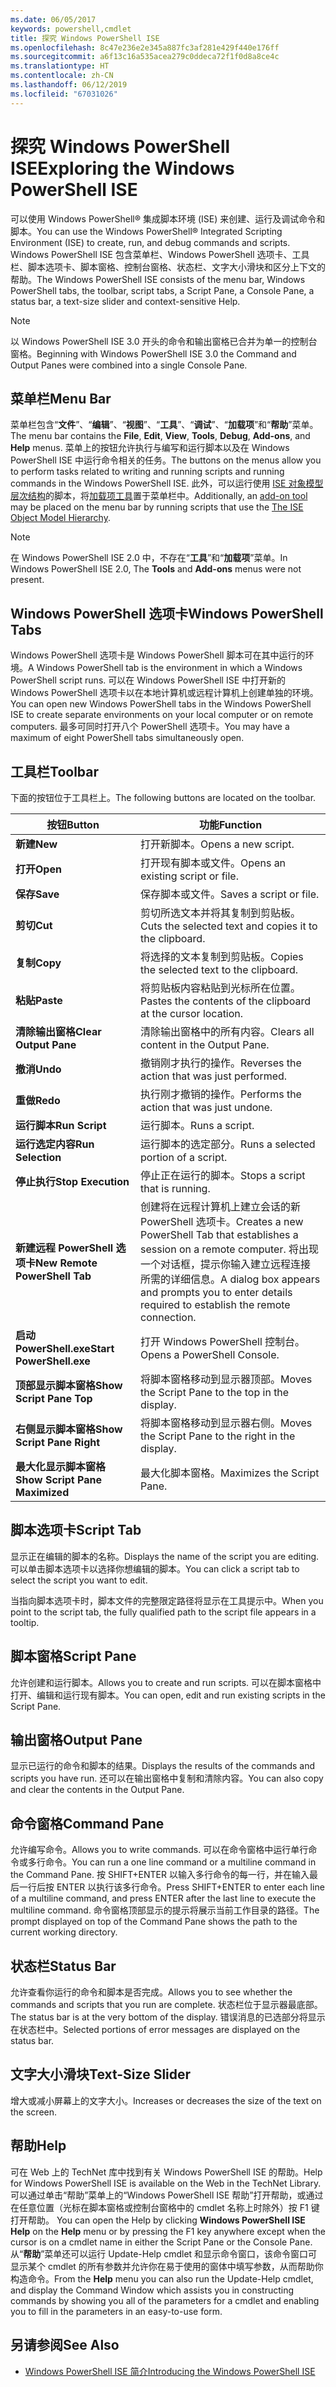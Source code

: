 ```yaml
---
ms.date: 06/05/2017
keywords: powershell,cmdlet
title: 探究 Windows PowerShell ISE
ms.openlocfilehash: 8c47e236e2e345a887fc3af281e429f440e176ff
ms.sourcegitcommit: a6f13c16a535acea279c0ddeca72f1f0d8a8ce4c
ms.translationtype: HT
ms.contentlocale: zh-CN
ms.lasthandoff: 06/12/2019
ms.locfileid: "67031026"
---
```

# <a name="exploring-the-windows-powershell-ise"></a><span data-ttu-id="97042-103">探究 Windows PowerShell ISE</span><span class="sxs-lookup"><span data-stu-id="97042-103">Exploring the Windows PowerShell ISE</span></span>

<span data-ttu-id="97042-104">可以使用 Windows PowerShell® 集成脚本环境 (ISE) 来创建、运行及调试命令和脚本。</span><span class="sxs-lookup"><span data-stu-id="97042-104">You can use the Windows PowerShell® Integrated Scripting Environment (ISE) to create, run, and debug commands and scripts.</span></span> <span data-ttu-id="97042-105">Windows PowerShell ISE 包含菜单栏、Windows PowerShell 选项卡、工具栏、脚本选项卡、脚本窗格、控制台窗格、状态栏、文字大小滑块和区分上下文的帮助。</span><span class="sxs-lookup"><span data-stu-id="97042-105">The Windows PowerShell ISE consists of the menu bar, Windows PowerShell tabs, the toolbar, script tabs, a Script Pane, a Console Pane, a status bar, a text-size slider and context-sensitive Help.</span></span>

> [!NOTE]
> <span data-ttu-id="97042-106">以 Windows PowerShell ISE 3.0 开头的命令和输出窗格已合并为单一的控制台窗格。</span><span class="sxs-lookup"><span data-stu-id="97042-106">Beginning with Windows PowerShell ISE 3.0 the Command and Output Panes were combined into a single Console Pane.</span></span>

## <a name="menu-bar"></a><span data-ttu-id="97042-107">菜单栏</span><span class="sxs-lookup"><span data-stu-id="97042-107">Menu Bar</span></span>

<span data-ttu-id="97042-108">菜单栏包含“**文件**”、“**编辑**”、“**视图**”、“**工具**”、“**调试**”、“**加载项**”和“**帮助**”菜单。</span><span class="sxs-lookup"><span data-stu-id="97042-108">The menu bar contains the **File**, **Edit**, **View**, **Tools**, **Debug**, **Add-ons**, and **Help** menus.</span></span> <span data-ttu-id="97042-109">菜单上的按钮允许执行与编写和运行脚本以及在 Windows PowerShell ISE 中运行命令相关的任务。</span><span class="sxs-lookup"><span data-stu-id="97042-109">The buttons on the menus allow you to perform tasks related to writing and running scripts and running commands in the Windows PowerShell ISE.</span></span> <span data-ttu-id="97042-110">此外，可以运行使用 [ISE 对象模型层次结构](../../core-powershell/ise/The-ISE-Object-Model-Hierarchy.md)的脚本，将[加载项工具](../../core-powershell/ise/The-ISEAddOnTool-Object.md)置于菜单栏中。</span><span class="sxs-lookup"><span data-stu-id="97042-110">Additionally, an [add-on tool](../../core-powershell/ise/The-ISEAddOnTool-Object.md) may be placed on the menu bar by running scripts that use the [The ISE Object Model Hierarchy](../../core-powershell/ise/The-ISE-Object-Model-Hierarchy.md).</span></span>

> [!NOTE]
> <span data-ttu-id="97042-111">在 Windows PowerShell ISE 2.0 中，不存在“**工具**”和“**加载项**”菜单。</span><span class="sxs-lookup"><span data-stu-id="97042-111">In Windows PowerShell ISE 2.0, The **Tools** and **Add-ons** menus were not present.</span></span>

## <a name="windows-powershell-tabs"></a><span data-ttu-id="97042-112">Windows PowerShell 选项卡</span><span class="sxs-lookup"><span data-stu-id="97042-112">Windows PowerShell Tabs</span></span>

<span data-ttu-id="97042-113">Windows PowerShell 选项卡是 Windows PowerShell 脚本可在其中运行的环境。</span><span class="sxs-lookup"><span data-stu-id="97042-113">A Windows PowerShell tab is the environment in which a Windows PowerShell script runs.</span></span> <span data-ttu-id="97042-114">可以在 Windows PowerShell ISE 中打开新的 Windows PowerShell 选项卡以在本地计算机或远程计算机上创建单独的环境。</span><span class="sxs-lookup"><span data-stu-id="97042-114">You can open new Windows PowerShell tabs in the Windows PowerShell ISE to create separate environments on your local computer or on remote computers.</span></span> <span data-ttu-id="97042-115">最多可同时打开八个 PowerShell 选项卡。</span><span class="sxs-lookup"><span data-stu-id="97042-115">You may have a maximum of eight PowerShell tabs simultaneously open.</span></span>

## <a name="toolbar"></a><span data-ttu-id="97042-116">工具栏</span><span class="sxs-lookup"><span data-stu-id="97042-116">Toolbar</span></span>

<span data-ttu-id="97042-117">下面的按钮位于工具栏上。</span><span class="sxs-lookup"><span data-stu-id="97042-117">The following buttons are located on the toolbar.</span></span>

|<span data-ttu-id="97042-118">按钮</span><span class="sxs-lookup"><span data-stu-id="97042-118">Button</span></span>|<span data-ttu-id="97042-119">功能</span><span class="sxs-lookup"><span data-stu-id="97042-119">Function</span></span>|
|----------|------------|
|<span data-ttu-id="97042-120">**新建**</span><span class="sxs-lookup"><span data-stu-id="97042-120">**New**</span></span>|<span data-ttu-id="97042-121">打开新脚本。</span><span class="sxs-lookup"><span data-stu-id="97042-121">Opens a new script.</span></span>|
|<span data-ttu-id="97042-122">**打开**</span><span class="sxs-lookup"><span data-stu-id="97042-122">**Open**</span></span>|<span data-ttu-id="97042-123">打开现有脚本或文件。</span><span class="sxs-lookup"><span data-stu-id="97042-123">Opens an existing script or file.</span></span>|
|<span data-ttu-id="97042-124">**保存**</span><span class="sxs-lookup"><span data-stu-id="97042-124">**Save**</span></span>|<span data-ttu-id="97042-125">保存脚本或文件。</span><span class="sxs-lookup"><span data-stu-id="97042-125">Saves a script or file.</span></span>|
|<span data-ttu-id="97042-126">**剪切**</span><span class="sxs-lookup"><span data-stu-id="97042-126">**Cut**</span></span>|<span data-ttu-id="97042-127">剪切所选文本并将其复制到剪贴板。</span><span class="sxs-lookup"><span data-stu-id="97042-127">Cuts the selected text and copies it to the clipboard.</span></span>|
|<span data-ttu-id="97042-128">**复制**</span><span class="sxs-lookup"><span data-stu-id="97042-128">**Copy**</span></span>|<span data-ttu-id="97042-129">将选择的文本复制到剪贴板。</span><span class="sxs-lookup"><span data-stu-id="97042-129">Copies the selected text to the clipboard.</span></span>|
|<span data-ttu-id="97042-130">**粘贴**</span><span class="sxs-lookup"><span data-stu-id="97042-130">**Paste**</span></span>|<span data-ttu-id="97042-131">将剪贴板内容粘贴到光标所在位置。</span><span class="sxs-lookup"><span data-stu-id="97042-131">Pastes the contents of the clipboard at the cursor location.</span></span>|
|<span data-ttu-id="97042-132">**清除输出窗格**</span><span class="sxs-lookup"><span data-stu-id="97042-132">**Clear Output Pane**</span></span>|<span data-ttu-id="97042-133">清除输出窗格中的所有内容。</span><span class="sxs-lookup"><span data-stu-id="97042-133">Clears all content in the Output Pane.</span></span>|
|<span data-ttu-id="97042-134">**撤消**</span><span class="sxs-lookup"><span data-stu-id="97042-134">**Undo**</span></span>|<span data-ttu-id="97042-135">撤销刚才执行的操作。</span><span class="sxs-lookup"><span data-stu-id="97042-135">Reverses the action that was just performed.</span></span>|
|<span data-ttu-id="97042-136">**重做**</span><span class="sxs-lookup"><span data-stu-id="97042-136">**Redo**</span></span>|<span data-ttu-id="97042-137">执行刚才撤销的操作。</span><span class="sxs-lookup"><span data-stu-id="97042-137">Performs the action that was just undone.</span></span>|
|<span data-ttu-id="97042-138">**运行脚本**</span><span class="sxs-lookup"><span data-stu-id="97042-138">**Run Script**</span></span>|<span data-ttu-id="97042-139">运行脚本。</span><span class="sxs-lookup"><span data-stu-id="97042-139">Runs a script.</span></span>|
|<span data-ttu-id="97042-140">**运行选定内容**</span><span class="sxs-lookup"><span data-stu-id="97042-140">**Run Selection**</span></span>|<span data-ttu-id="97042-141">运行脚本的选定部分。</span><span class="sxs-lookup"><span data-stu-id="97042-141">Runs a selected portion of a script.</span></span>|
|<span data-ttu-id="97042-142">**停止执行**</span><span class="sxs-lookup"><span data-stu-id="97042-142">**Stop Execution**</span></span>|<span data-ttu-id="97042-143">停止正在运行的脚本。</span><span class="sxs-lookup"><span data-stu-id="97042-143">Stops a script that is running.</span></span>|
|<span data-ttu-id="97042-144">**新建远程 PowerShell 选项卡**</span><span class="sxs-lookup"><span data-stu-id="97042-144">**New Remote PowerShell Tab**</span></span>|<span data-ttu-id="97042-145">创建将在远程计算机上建立会话的新 PowerShell 选项卡。</span><span class="sxs-lookup"><span data-stu-id="97042-145">Creates a new PowerShell Tab that establishes a session on a remote computer.</span></span> <span data-ttu-id="97042-146">将出现一个对话框，提示你输入建立远程连接所需的详细信息。</span><span class="sxs-lookup"><span data-stu-id="97042-146">A dialog box appears and prompts you to enter details required to establish the remote connection.</span></span>|
|<span data-ttu-id="97042-147">**启动 PowerShell.exe**</span><span class="sxs-lookup"><span data-stu-id="97042-147">**Start PowerShell.exe**</span></span>|<span data-ttu-id="97042-148">打开 Windows PowerShell 控制台。</span><span class="sxs-lookup"><span data-stu-id="97042-148">Opens a PowerShell Console.</span></span>|
|<span data-ttu-id="97042-149">**顶部显示脚本窗格**</span><span class="sxs-lookup"><span data-stu-id="97042-149">**Show Script Pane Top**</span></span>|<span data-ttu-id="97042-150">将脚本窗格移动到显示器顶部。</span><span class="sxs-lookup"><span data-stu-id="97042-150">Moves the Script Pane to the top in the display.</span></span>|
|<span data-ttu-id="97042-151">**右侧显示脚本窗格**</span><span class="sxs-lookup"><span data-stu-id="97042-151">**Show Script Pane Right**</span></span>|<span data-ttu-id="97042-152">将脚本窗格移动到显示器右侧。</span><span class="sxs-lookup"><span data-stu-id="97042-152">Moves the Script Pane to the right in the display.</span></span>|
|<span data-ttu-id="97042-153">**最大化显示脚本窗格**</span><span class="sxs-lookup"><span data-stu-id="97042-153">**Show Script Pane Maximized**</span></span>|<span data-ttu-id="97042-154">最大化脚本窗格。</span><span class="sxs-lookup"><span data-stu-id="97042-154">Maximizes the Script Pane.</span></span>|

## <a name="script-tab"></a><span data-ttu-id="97042-155">脚本选项卡</span><span class="sxs-lookup"><span data-stu-id="97042-155">Script Tab</span></span>

<span data-ttu-id="97042-156">显示正在编辑的脚本的名称。</span><span class="sxs-lookup"><span data-stu-id="97042-156">Displays the name of the script you are editing.</span></span> <span data-ttu-id="97042-157">可以单击脚本选项卡以选择你想编辑的脚本。</span><span class="sxs-lookup"><span data-stu-id="97042-157">You can click a script tab to select the script you want to edit.</span></span>

<span data-ttu-id="97042-158">当指向脚本选项卡时，脚本文件的完整限定路径将显示在工具提示中。</span><span class="sxs-lookup"><span data-stu-id="97042-158">When you point to the script tab, the fully qualified path to the script file appears in a tooltip.</span></span>

## <a name="script-pane"></a><span data-ttu-id="97042-159">脚本窗格</span><span class="sxs-lookup"><span data-stu-id="97042-159">Script Pane</span></span>

<span data-ttu-id="97042-160">允许创建和运行脚本。</span><span class="sxs-lookup"><span data-stu-id="97042-160">Allows you to create and run scripts.</span></span> <span data-ttu-id="97042-161">可以在脚本窗格中打开、编辑和运行现有脚本。</span><span class="sxs-lookup"><span data-stu-id="97042-161">You can open, edit and run existing scripts in the Script Pane.</span></span>

## <a name="output-pane"></a><span data-ttu-id="97042-162">输出窗格</span><span class="sxs-lookup"><span data-stu-id="97042-162">Output Pane</span></span>

<span data-ttu-id="97042-163">显示已运行的命令和脚本的结果。</span><span class="sxs-lookup"><span data-stu-id="97042-163">Displays the results of the commands and scripts you have run.</span></span> <span data-ttu-id="97042-164">还可以在输出窗格中复制和清除内容。</span><span class="sxs-lookup"><span data-stu-id="97042-164">You can also copy and clear the contents in the Output Pane.</span></span>

## <a name="command-pane"></a><span data-ttu-id="97042-165">命令窗格</span><span class="sxs-lookup"><span data-stu-id="97042-165">Command Pane</span></span>

<span data-ttu-id="97042-166">允许编写命令。</span><span class="sxs-lookup"><span data-stu-id="97042-166">Allows you to write commands.</span></span> <span data-ttu-id="97042-167">可以在命令窗格中运行单行命令或多行命令。</span><span class="sxs-lookup"><span data-stu-id="97042-167">You can run a one line command or a multiline command in the Command Pane.</span></span> <span data-ttu-id="97042-168">按 SHIFT+ENTER 以输入多行命令的每一行，并在输入最后一行后按 ENTER 以执行该多行命令。</span><span class="sxs-lookup"><span data-stu-id="97042-168">Press SHIFT+ENTER to enter each line of a multiline command, and press ENTER after the last line to execute the multiline command.</span></span> <span data-ttu-id="97042-169">命令窗格顶部显示的提示将展示当前工作目录的路径。</span><span class="sxs-lookup"><span data-stu-id="97042-169">The prompt displayed on top of the Command Pane shows the path to the current working directory.</span></span>

## <a name="status-bar"></a><span data-ttu-id="97042-170">状态栏</span><span class="sxs-lookup"><span data-stu-id="97042-170">Status Bar</span></span>

<span data-ttu-id="97042-171">允许查看你运行的命令和脚本是否完成。</span><span class="sxs-lookup"><span data-stu-id="97042-171">Allows you to see whether the commands and scripts that you run are complete.</span></span> <span data-ttu-id="97042-172">状态栏位于显示器最底部。</span><span class="sxs-lookup"><span data-stu-id="97042-172">The status bar is at the very bottom of the display.</span></span> <span data-ttu-id="97042-173">错误消息的已选部分将显示在状态栏中。</span><span class="sxs-lookup"><span data-stu-id="97042-173">Selected portions of error messages are displayed on the status bar.</span></span>

## <a name="text-size-slider"></a><span data-ttu-id="97042-174">文字大小滑块</span><span class="sxs-lookup"><span data-stu-id="97042-174">Text-Size Slider</span></span>

<span data-ttu-id="97042-175">增大或减小屏幕上的文字大小。</span><span class="sxs-lookup"><span data-stu-id="97042-175">Increases or decreases the size of the text on the screen.</span></span>

## <a name="help"></a><span data-ttu-id="97042-176">帮助</span><span class="sxs-lookup"><span data-stu-id="97042-176">Help</span></span>

<span data-ttu-id="97042-177">可在 Web 上的 TechNet 库中找到有关 Windows PowerShell ISE 的帮助。</span><span class="sxs-lookup"><span data-stu-id="97042-177">Help for Windows PowerShell ISE is available on the Web in the TechNet Library.</span></span> <span data-ttu-id="97042-178">可以通过单击“帮助”菜单上的“Windows PowerShell ISE 帮助”打开帮助，或通过在任意位置（光标在脚本窗格或控制台窗格中的 cmdlet 名称上时除外）按 F1 键打开帮助。  </span><span class="sxs-lookup"><span data-stu-id="97042-178">You can open the Help by clicking **Windows PowerShell ISE Help** on the **Help** menu or by pressing the F1 key anywhere except when the cursor is on a cmdlet name in either the Script Pane or the Console Pane.</span></span> <span data-ttu-id="97042-179">从“**帮助**”菜单还可以运行 Update-Help cmdlet 和显示命令窗口，该命令窗口可显示某个 cmdlet 的所有参数并允许你在易于使用的窗体中填写参数，从而帮助你构造命令。</span><span class="sxs-lookup"><span data-stu-id="97042-179">From the **Help** menu you can also run the Update-Help cmdlet, and display the Command Window which assists you in constructing commands by showing you all of the parameters for a cmdlet and enabling you to fill in the parameters in an easy-to-use form.</span></span>

## <a name="see-also"></a><span data-ttu-id="97042-180">另请参阅</span><span class="sxs-lookup"><span data-stu-id="97042-180">See Also</span></span>

- [<span data-ttu-id="97042-181">Windows PowerShell ISE 简介</span><span class="sxs-lookup"><span data-stu-id="97042-181">Introducing the Windows PowerShell ISE</span></span>](../../core-powershell/ise/Introducing-the-Windows-PowerShell-ISE.md)
